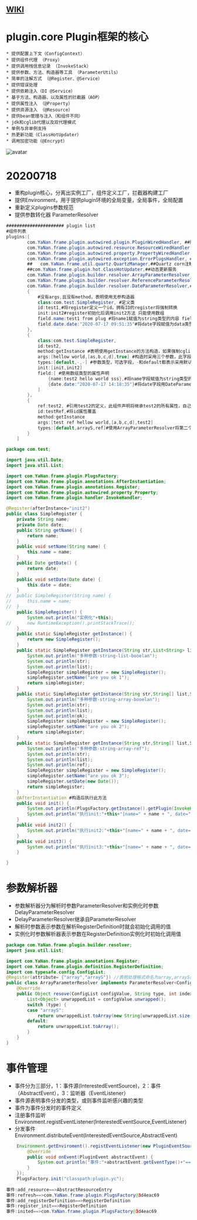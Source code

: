 ## [WIKI](https://github.com/tja414312570/plugin.core/wiki/home)
# plugin.core Plugin框架的核心
	* 提供配置上下文（ConfigContext）
	* 提供组件代理 （Proxy）
	* 提供调用栈信息记录 （InvokeStack）
	* 提供参数、方法、构造器等工具 （ParameterUtils）
	* 简单的注解方式 （@Register、@Service）
	* 提供错误处理
	* 提供依赖注入（DI @Service）
	* 基于方法、构造器、以及属性的拦截器（AOP）
	* 提供属性注入 （@Property）
	* 提供资源注入 （@Resource）
	* 提供bean管理与注入（和组件不同）
	* jdk和cglib代理以及双代理模式
	* 单例与非单例支持
	* 热更新功能（ClassHotUpdater）
	* 调用加密功能（@Encrypt）
![avatar](https://ufomedia.oss-cn-beijing.aliyuncs.com/QQ20191014-190318.png)
# 20200718 
* 重构plugin核心，分离出实例工厂，组件定义工厂，拦截器构建工厂
* 提供Environment，用于提供plugin环境的全局变量，全局事件，全局配置
* 重新定义plugins参数规范
* 提供参数转化器 ParameterResolver
```java
###################### plugin list
#组件列表
plugins:[
		com.YaNan.frame.plugin.autowired.plugin.PluginWiredHandler, ##服务注入提供
		com.YaNan.frame.plugin.autowired.resource.ResourceWiredHandler, ##资源类注入
		com.YaNan.frame.plugin.autowired.property.PropertyWiredHandler, ##属性注入
		com.YaNan.frame.plugin.autowired.exception.ErrorPlugsHandler, ##错误记录
		##	 com.YaNan.frame.util.quartz.QuartzManager,##Quartz corn注解服务
		##com.YaNan.frame.plugin.hot.ClassHotUpdater,##动态更新服务
		com.YaNan.frame.plugin.builder.resolver.ArrayParameterResolver,#数组解析
		com.YaNan.frame.plugin.builder.resolver.ReferenceParameterResolver,#引用解析
		com.YaNan.frame.plugin.builder.resolver.DateParameterResolver,#日期解析 解析参数为date的参数，实现了ParameterResolver
		{
			#没有args,且没有method，表明使用无参构造器
			class:com.test.SimpleRegister, #定义类
			id:test1,#将register定义一个id，拥有ID的register将强制转换
			init:init2#register初始化后调用init2方法 只能使用数组
			field.name:test1 from plug #将name1赋值为string类型的内容 field字段支持object和数组-->格式为field.属性名.内容 或则为 field.属性名.格式命名.内容
			field.date.date:"2020-07-17 09:51:35"#将date字段赋值为data类型的日期 --使用com.YaNan.frame.plugin.builder.resolver.DateParameterResolver这个解析器
		},
		{
			class:com.test.SimpleRegister,
			id:test2,
			method:getInstance #表明使用getInstance的方法构造，如果强制cglib代理，则会将getInstance的对象克隆为一个cglib对象
			args:[hellow world,[as,b,c,d],true] #构造时采用三个参数，此字段只支持数组
			types:[default,-,-] #参数类型，可选字段，-和default都表示采用默认的类型，这里表示采用string,list,boolean的getInstance方法，getInstance(string,list,boolean)
			init:[init,init2]
			field:[ #使用数组类型的属性声明
				{name:test2 hello world sss},#将name字段赋值为string类型的内容
				{date.date:"2020-07-17 14:18:35"}#将date字段用DateParameterResolver转化后赋值到date字段
			]
		},
		{
			ref:test2, #引用test2的定义，此组件声明将继承test2的所有属性，自己的定义将覆盖test2的定义
			id:testRef,#将id属性覆盖
			method:getInstance
			args:[test ref hellow world,[a,b,c,d],test2]
			types:[default,arrayS,ref]#使用ArrayParameterResolver将第二个参数转化为array格式,第三个参数使用ReferenceParameterResolver引用，使用getInstance(string,array,SimpleRegister)的方法构造实例
		}
	]

```
```java 测试类
package com.test;

import java.util.Date;
import java.util.List;

import com.YaNan.frame.plugin.PlugsFactory;
import com.YaNan.frame.plugin.annotations.AfterInstantiation;
import com.YaNan.frame.plugin.annotations.Register;
import com.YaNan.frame.plugin.autowired.property.Property;
import com.YaNan.frame.plugin.handler.InvokeHandler;

@Register(afterInstance="init2")
public class SimpleRegister {
	private String name;
	private Date date;
	public String getName() {
		return name;
	}
	public void setName(String name) {
		this.name = name;
	}
	public Date getDate() {
		return date;
	}
	public void setDate(Date date) {
		this.date = date;
	}
//	public SimpleRegister(String name) {
//		this.name = name;
//	}
	public SimpleRegister() {
		System.out.println("实例化"+this);
//		new RuntimeException().printStackTrace();
	}
	public static SimpleRegister getInstance() {
		return new SimpleRegister();
	}
	public static SimpleRegister getInstance(String str,List<String> list,boolean ok) {
		System.out.println("多种参数-string-list-booelan");
		System.out.println(str);
		System.out.println(list);
		SimpleRegister simpleRegister = new SimpleRegister();
		simpleRegister.setName("are you ok 1");
		return simpleRegister;
	}
	public static SimpleRegister getInstance(String str,String[] list,String ok) {
		System.out.println("多种参数-string-array-booelan");
		System.out.println(str);
		System.out.println(list);
		System.out.println(ok);
		SimpleRegister simpleRegister = new SimpleRegister();
		simpleRegister.setName("are you ok 2");
		return simpleRegister;
	}
	public static SimpleRegister getInstance(String str,String[] list,SimpleRegister ref) {
		System.out.println("多种参数-string-array-ref");
		System.out.println(str);
		System.out.println(list);
		System.out.println(ref);
		SimpleRegister simpleRegister = new SimpleRegister();
		simpleRegister.setName("are you ok 3");
		simpleRegister.setDate(new Date());
		return simpleRegister;
	}
	@AfterInstantiation #构造后执行此方法
	public void init() {
		System.out.println(PlugsFactory.getInstance().getPlugin(InvokeHandler.class).getRegisterList());
		System.out.println("执行init:"+this+"[name=" + name + ", date=" + date + "]");
	}
	public void init2() {
		System.out.println("执行init2:"+this+"[name=" + name + ", date=" + date + "]");
	}
	public void init3() {
		System.out.println("执行init3:"+this+"[name=" + name + ", date=" + date + "]");
	}

}

```
# 参数解析器
* 参数解析器分为解析时参数ParameterResolver和实例化时参数DelayParameterResolver
* DelayParameterResolver继承自ParameterResolver
* 解析时参数表示参数在解析RegisterDefinition时就会初始化调用的值
* 实例化时参数解析器表示参数在RegisterDefinition实例化时初始化调用值

```java
package com.YaNan.frame.plugin.builder.resolver;
import java.util.List;

import com.YaNan.frame.plugin.annotations.Register;
import com.YaNan.frame.plugin.definition.RegisterDefinition;
import com.typesafe.config.ConfigList;
@Register(attribute= {"array","arrayS"}) //表明处理格式命名为array,arrayS的参数
public class ArrayParameterResolver implements ParameterResolver<ConfigList>{
	@Override
	public Object resove(ConfigList configValue, String type, int index, RegisterDefinition registerDefinition) {
		List<Object> unwrappedList = configValue.unwrapped();
		switch (type) {
		case "arrayS":
			return unwrappedList.toArray(new String[unwrappedList.size()]);
		default:
			return unwrappedList.toArray();
		}
	}
}

```
# 事件管理
* 事件分为三部分，1：事件源(InterestedEventSource)，2：事件（AbstractEvent），3：监听器（EventListener<T extends AbstractEvent>）
* 事件源表明事件分发的类型，或则事件监听感兴趣的类型
* 事件为事件分发时的事件定义
* 注册事件监听 Environment.registEventListener(InterestedEventSource,EventListener)
* 分发事件 Environment.distributeEvent(InterestedEventSource,AbstractEvent)
```java
	Environment.getEnviroment().registEventListener(new PluginEventSource(), new EventListener<PluginEvent>() {
		@Override
		public void onEvent(PluginEvent abstractEvent) {
			System.out.println("事件:"+abstractEvent.getEventType()+"==>"+abstractEvent.getEventContent());
		}
	});
	PlugsFactory.init("classpath:plugin.yc");
	
事件:add_resource==>AbstractResourceEntry
事件:refresh==>com.YaNan.frame.plugin.PlugsFactory@3d4eac69
事件:add_registerDefinition==>RegisterDefinition
事件:register_init==>RegisterDefinition
事件:inited==>com.YaNan.frame.plugin.PlugsFactory@3d4eac69
```

